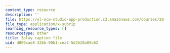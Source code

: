 ```yaml
---
content_type: resource
description: ''
file: https://ol-ocw-studio-app-production.s3.amazonaws.com/courses/20-219-becoming-the-next-bill-nye-writing-and-hosting-the-educational-show-january-iap-2015/d809cae8326b90b1cea75d2620a09c62_tgUyvasUtbA.srt
file_type: application/x-subrip
learning_resource_types: []
resourcetype: Other
title: 3play caption file
uid: d809cae8-326b-90b1-cea7-5d2620a09c62
---
```

